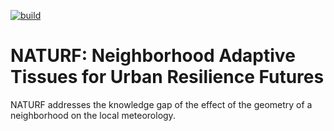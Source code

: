 [![build](https://github.com/IMMM-SFA/naturf/actions/workflows/build.yml/badge.svg)](https://github.com/IMMM-SFA/naturf/actions/workflows/build.yml)

# NATURF: Neighborhood Adaptive Tissues for Urban Resilience Futures

NATURF addresses the knowledge gap of the effect of the geometry of a neighborhood on the local meteorology. 